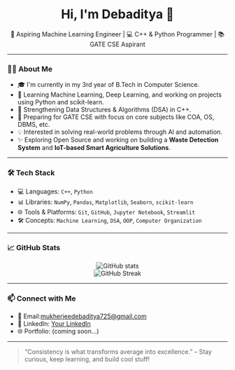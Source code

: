 <h1 align="center">Hi, I'm Debaditya 👋</h1>

<p align="center">
  🚀 Aspiring Machine Learning Engineer | 💻 C++ & Python Programmer | 📚 GATE CSE Aspirant
</p>

---

### 👨‍💻 About Me

- 🎓 I'm currently in my 3rd year of B.Tech in Computer Science.
- 🌱 Learning Machine Learning, Deep Learning, and working on projects using Python and scikit-learn.
- 📘 Strengthening Data Structures & Algorithms (DSA) in C++.
- 🎯 Preparing for GATE CSE with focus on core subjects like COA, OS, DBMS, etc.
- 💡 Interested in solving real-world problems through AI and automation.
- ✨ Exploring Open Source and working on building a **Waste Detection System** and **IoT-based Smart Agriculture Solutions**.

---

### 🛠️ Tech Stack

- 💻 Languages: `C++`, `Python`
- 📊 Libraries: `NumPy`, `Pandas`, `Matplotlib`, `Seaborn`, `scikit-learn`
- 🌐 Tools & Platforms: `Git`, `GitHub`, `Jupyter Notebook`, `Streamlit`
- 🛠️ Concepts: `Machine Learning`, `DSA`, `OOP`, `Computer Organization`

---

### 📈 GitHub Stats

<p align="center">
  <img src="https://github-readme-stats.vercel.app/api?username=DebadityaMukherjee&show_icons=true&theme=radical" alt="GitHub stats" />
  <br>
  <img src="https://github-readme-streak-stats.herokuapp.com/?user=DebadityaMukherjee&theme=radical" alt="GitHub Streak" />
</p>

---

### 📫 Connect with Me

- 📧 Email:mukherjeedebaditya725@gmail.com
- 💼 LinkedIn: [Your LinkedIn]([https://linkedin.com/in/debaditya-mukherjee-3549102a1])
- 🌐 Portfolio: (coming soon...)

---

> “Consistency is what transforms average into excellence.” – Stay curious, keep learning, and build cool stuff!



<!---
DebadityaMukherjee7/DebadityaMukherjee7 is a ✨ special ✨ repository because its `README.md` (this file) appears on your GitHub profile.
You can click the Preview link to take a look at your changes.
--->

